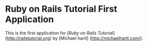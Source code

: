 # Ruby on Rails Tutorial First Application

This is the first application for [*Ruby on Rails Tutorial*] (http://railstutorial.org) by [Michael hartl] (http://michaelhartl.com/).

